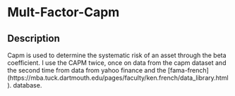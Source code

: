 # Mult-Factor-Capm

<h2> Description </h2>
Capm is used to determine the systematic risk of an asset through the beta coefficient. I use the CAPM twice, once on data from the capm dataset and the second time from data from yahoo finance and the [fama-french](https://mba.tuck.dartmouth.edu/pages/faculty/ken.french/data_library.html). database.
